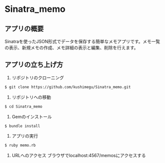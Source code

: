 # Sinatra_memo
## アプリの概要
Sinatraを使ったJSON形式でデータを保存する簡単なメモアプリです。メモ一覧の表示、新規メモの作成、メモ詳細の表示と編集、削除を行えます。
## アプリの立ち上げ方
1. リポジトリのクローニング

```bash
$ git clone https://github.com/kushimegu/Sinatra_memo.git
```

1. リポジトリへの移動

```bash
$ cd Sinatra_memo
```

1. Gemのインストール

```bash
$ bundle install
```

1. アプリの実行

```bash
$ ruby memo.rb
```

1. URLへのアクセス
ブラウザでlocalhost:4567/memosにアクセスする
